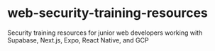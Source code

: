 # web-security-training-resources
Security training resources for junior web developers working with Supabase, Next.js, Expo, React Native, and GCP
